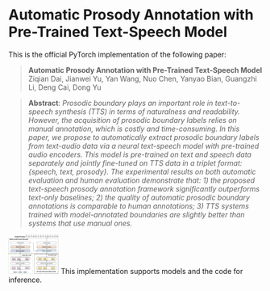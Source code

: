 # Automatic Prosody Annotation with Pre-Trained Text-Speech Model
This is the official PyTorch implementation of the following paper:

> **Automatic Prosody Annotation with Pre-Trained Text-Speech Model** \
> Ziqian Dai, Jianwei Yu, Yan Wang, Nuo Chen, Yanyao Bian, Guangzhi Li, Deng Cai, Dong Yu

> **Abstract**: *Prosodic boundary plays an important role in text-to-speech synthesis (TTS) in terms of naturalness and readability. However, the acquisition of prosodic boundary labels relies on manual annotation, which is costly and time-consuming. In this paper, we propose to automatically extract prosodic boundary labels from text-audio data via a neural text-speech model with pre-trained audio encoders. This model is pre-trained on text and speech data separately and jointly fine-tuned on TTS data in a triplet format: \{speech, text, prosody\}. The experimental results on both automatic evaluation and human evaluation demonstrate that: 1) the proposed text-speech prosody annotation framework significantly outperforms text-only baselines;  2) the quality of automatic prosodic boundary annotations is comparable to human annotations; 3) TTS systems trained with model-annotated boundaries are slightly better than systems that use manual ones.*
<!-- ![framework](framework.png,p_50) -->
<img src="https://github.com/Daisyqk/Automatic-Prosody-Annotation/blob/master/framework.png" width="100px">
This implementation supports models and the code for inference.

